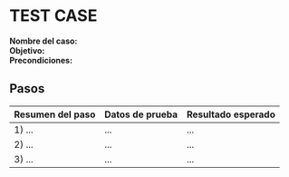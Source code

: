 # TEST CASE

**Nombre del caso:**  
**Objetivo:**  
**Precondiciones:**  

## Pasos
| Resumen del paso | Datos de prueba | Resultado esperado |
| --- | --- | --- |
| 1) ... | ... | ... |
| 2) ... | ... | ... |
| 3) ... | ... | ... |
